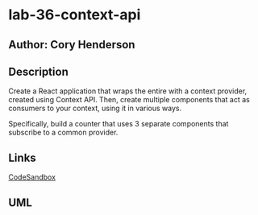 # lab-36-context-api
## Author: Cory Henderson

## Description
Create a React application that wraps the entire <App/> with a context provider, created using Context API. Then, create multiple components that act as consumers to your context, using it in various ways.

Specifically, build a counter that uses 3 separate components that subscribe to a common provider.

## Links
[CodeSandbox](https://codesandbox.io/embed/lrvr83vpwm?fontsize=14)

## UML
